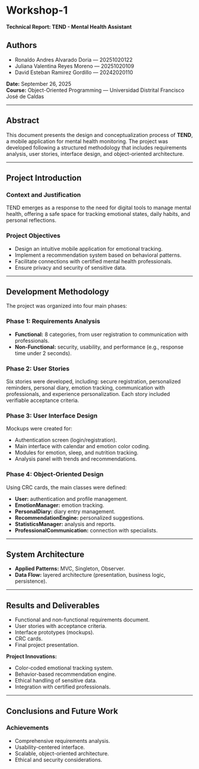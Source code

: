 # Workshop-1  
**Technical Report: TEND - Mental Health Assistant**

## Authors
- Ronaldo Andres Alvarado Doria — 20251020122  
- Juliana Valentina Reyes Moreno — 20251020109  
- David Esteban Ramirez Gordillo — 20242020110  

**Date:** September 26, 2025  
**Course:** Object-Oriented Programming — Universidad Distrital Francisco José de Caldas  

---

## Abstract
This document presents the design and conceptualization process of **TEND**, a mobile application for mental health monitoring. The project was developed following a structured methodology that includes requirements analysis, user stories, interface design, and object-oriented architecture.

---

## Project Introduction
### Context and Justification
TEND emerges as a response to the need for digital tools to manage mental health, offering a safe space for tracking emotional states, daily habits, and personal reflections.

### Project Objectives
- Design an intuitive mobile application for emotional tracking.  
- Implement a recommendation system based on behavioral patterns.  
- Facilitate connections with certified mental health professionals.  
- Ensure privacy and security of sensitive data.  

---

## Development Methodology
The project was organized into four main phases:

### Phase 1: Requirements Analysis
- **Functional:** 8 categories, from user registration to communication with professionals.  
- **Non-Functional:** security, usability, and performance (e.g., response time under 2 seconds).  

### Phase 2: User Stories
Six stories were developed, including: secure registration, personalized reminders, personal diary, emotion tracking, communication with professionals, and experience personalization. Each story included verifiable acceptance criteria.  

### Phase 3: User Interface Design
Mockups were created for:  
- Authentication screen (login/registration).  
- Main interface with calendar and emotion color coding.  
- Modules for emotion, sleep, and nutrition tracking.  
- Analysis panel with trends and recommendations.  

### Phase 4: Object-Oriented Design
Using CRC cards, the main classes were defined:  
- **User:** authentication and profile management.  
- **EmotionManager:** emotion tracking.  
- **PersonalDiary:** diary entry management.  
- **RecommendationEngine:** personalized suggestions.  
- **StatisticsManager:** analysis and reports.  
- **ProfessionalCommunication:** connection with specialists.  

---

## System Architecture
- **Applied Patterns:** MVC, Singleton, Observer.  
- **Data Flow:** layered architecture (presentation, business logic, persistence).  

---

## Results and Deliverables
- Functional and non-functional requirements document.  
- User stories with acceptance criteria.  
- Interface prototypes (mockups).  
- CRC cards.  
- Final project presentation.  

**Project Innovations:**  
- Color-coded emotional tracking system.  
- Behavior-based recommendation engine.  
- Ethical handling of sensitive data.  
- Integration with certified professionals.  

---

## Conclusions and Future Work
### Achievements
- Comprehensive requirements analysis.  
- Usability-centered interface.  
- Scalable, object-oriented architecture.  
- Ethical and security considerations.  
